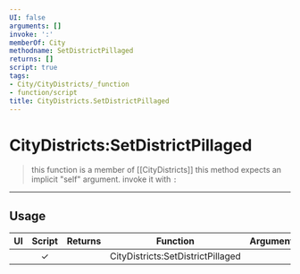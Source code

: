 ```yaml
---
UI: false
arguments: []
invoke: ':'
memberOf: City
methodname: SetDistrictPillaged
returns: []
script: true
tags:
- City/CityDistricts/_function
- function/script
title: CityDistricts.SetDistrictPillaged
---
```

# CityDistricts:SetDistrictPillaged
> this function is a member of [[CityDistricts]]
> this method expects an implicit "self" argument. invoke it with `:`
-----
## Usage
|  UI | Script | Returns | Function | Arguments |
|:---:|:------:|-------:|:--------:|:---------|
| |✓||CityDistricts:SetDistrictPillaged||
